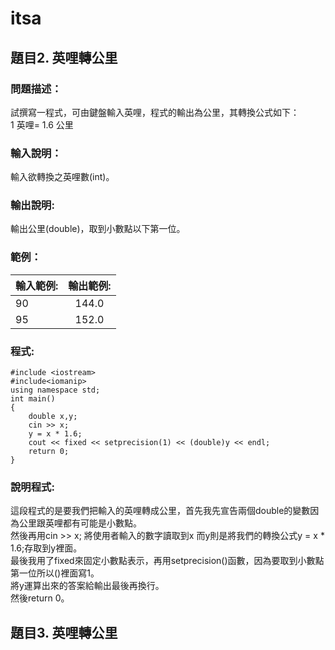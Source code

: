 # itsa
## 題目2. 英哩轉公里
### 問題描述：
試撰寫一程式，可由鍵盤輸入英哩，程式的輸出為公里，其轉換公式如下：\
1 英哩= 1.6 公里
### 輸入說明：
輸入欲轉換之英哩數(int)。
### 輸出說明:
輸出公里(double)，取到小數點以下第一位。
### 範例：
|    輸入範例:    |    輸出範例:   |
| -------------- |:-------------: |
|       90       |      144.0     |
|       95       |    152.0       |

### 程式:
```    
#include <iostream>
#include<iomanip>
using namespace std;
int main()
{
    double x,y;
    cin >> x;
    y = x * 1.6;
    cout << fixed << setprecision(1) << (double)y << endl;
    return 0;
}
```
### 說明程式:
這段程式的是要我們把輸入的英哩轉成公里，首先我先宣告兩個double的變數因為公里跟英哩都有可能是小數點。\
然後再用cin >> x; 將使用者輸入的數字讀取到x 而y則是將我們的轉換公式y = x * 1.6;存取到y裡面。\
最後我用了fixed來固定小數點表示，再用setprecision()函數，因為要取到小數點第一位所以()裡面寫1。\
將y運算出來的答案給輸出最後再換行。\
然後return 0。


## 題目3. 英哩轉公里
